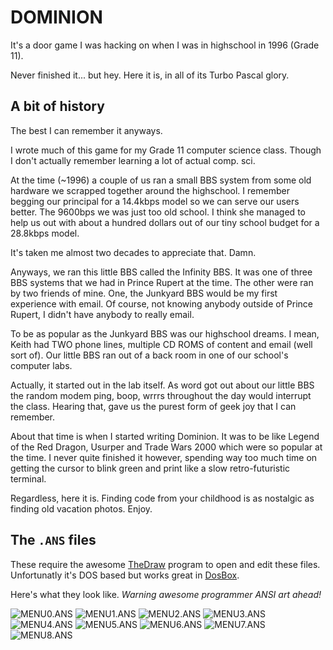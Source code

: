 # DOMINION

It's a door game I was hacking on when I was in highschool in 1996 (Grade 11).

Never finished it... but hey. Here it is, in all of its Turbo Pascal glory.

## A bit of history

The best I can remember it anyways. 

I wrote much of this game for my Grade 11 computer science class. Though I don't actually remember learning
a lot of actual comp. sci. 

At the time (~1996) a couple of us ran a small BBS system from some old hardware we scrapped 
together around the highschool. I remember begging our principal for a 14.4kbps model so we can serve our users
better. The 9600bps we was just too old school. I think she managed to help us out with about a hundred
dollars out of our tiny school budget for a 28.8kbps model. 

It's taken me almost two decades to appreciate that. Damn. 

Anyways, we ran this little BBS called the Infinity BBS. It was one of three BBS systems
that we had in Prince Rupert at the time. The other were ran by two friends of mine. One, 
the Junkyard BBS would be my first experience with email. Of course, not knowing
anybody outside of Prince Rupert, I didn't have anybody to really email. 

To be as popular as the Junkyard BBS was our highschool dreams. I mean, Keith had TWO 
phone lines, multiple CD ROMS of content and email (well sort of). Our little BBS
ran out of a back room in one of our school's computer labs. 

Actually, it started out in the lab itself. As word got out about our little BBS
the random modem ping, boop, wrrrs throughout the day would interrupt the class. 
Hearing that, gave us the purest form of geek joy that I can remember. 

About that time is when I started writing Dominion. It was to be like Legend of the
Red Dragon, Usurper and Trade Wars 2000 which were so popular at the time. I never
quite finished it however, spending way too much time on getting the cursor to 
blink green and print like a slow retro-futuristic terminal. 

Regardless, here it is. Finding code from your childhood is as nostalgic as 
finding old vacation photos. Enjoy. 

## The `.ANS` files

These require the awesome [TheDraw](http://en.wikipedia.org/wiki/TheDraw) program to open and 
edit these files. Unfortunatly it's DOS based but works great in [DosBox](http://www.dosbox.com/). 

Here's what they look like. _Warning awesome programmer ANSI art ahead!_

![MENU0.ANS](https://raw.github.com/mostlygeek/dominion/master/screenshots/menu0.png)
![MENU1.ANS](https://raw.github.com/mostlygeek/dominion/master/screenshots/menu1.png)
![MENU2.ANS](https://raw.github.com/mostlygeek/dominion/master/screenshots/menu2.png)
![MENU3.ANS](https://raw.github.com/mostlygeek/dominion/master/screenshots/menu3.png)
![MENU4.ANS](https://raw.github.com/mostlygeek/dominion/master/screenshots/menu4.png)
![MENU5.ANS](https://raw.github.com/mostlygeek/dominion/master/screenshots/menu5.png)
![MENU6.ANS](https://raw.github.com/mostlygeek/dominion/master/screenshots/menu6.png)
![MENU7.ANS](https://raw.github.com/mostlygeek/dominion/master/screenshots/menu7.png)
![MENU8.ANS](https://raw.github.com/mostlygeek/dominion/master/screenshots/menu8.png)
